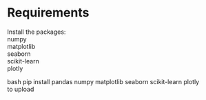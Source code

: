 # Requirements

Install the packages:<br>
numpy <br>
matplotlib <br>
seaborn <br>
scikit-learn <br>
plotly<br>

bash
pip install pandas numpy matplotlib seaborn scikit-learn plotly
<br>
to upload
